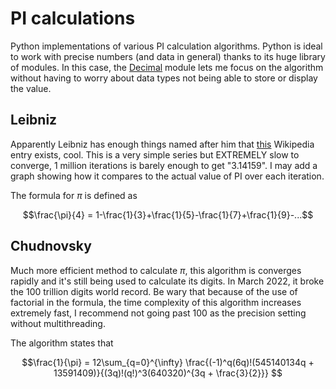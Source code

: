 # PI calculations

Python implementations of various PI calculation algorithms. Python is ideal to work with precise numbers (and data in general) thanks to its huge library of modules. In this case, the [Decimal](https://docs.python.org/3/library/decimal.html) module lets me focus on the algorithm without having to worry about data types not being able to store or display the value. 

## Leibniz 

Apparently Leibniz has enough things named after him that [this](https://en.wikipedia.org/wiki/List_of_things_named_after_Gottfried_Leibniz) Wikipedia entry exists, cool. This is a very simple series but EXTREMELY slow to converge, 1 million iterations is barely enough to get "3.14159". I may add a graph showing how it compares to the actual value of PI over each iteration.

The formula for $\pi$ is defined as

$$\frac{\pi}{4} = 1-\frac{1}{3}+\frac{1}{5}-\frac{1}{7}+\frac{1}{9}-...$$

## Chudnovsky

Much more efficient method to calculate $\pi$, this algorithm is converges rapidly and it's still being used to calculate its digits. In March 2022, it broke the 100 trillion digits world record. Be wary that because of the use of factorial in the formula, the time complexity of this algorithm increases extremely fast, I recommend not going past 100 as the precision setting without multithreading. 

The algorithm states that

$$\frac{1}{\pi} = 12\sum_{q=0}^{\infty} \frac{(-1)^q(6q)!(545140134q + 13591409)}{(3q)!(q!)^3(640320)^{3q + \frac{3}{2}}} $$
